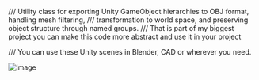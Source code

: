 

/// Utility class for exporting Unity GameObject hierarchies to OBJ format, handling mesh filtering,
/// transformation to world space, and preserving object structure through named groups.
/// That is part of my biggest project you can make this code more abstract and use it in your project

/// You can use these Unity scenes in Blender, CAD or wherever you need.

![image](https://github.com/user-attachments/assets/6d5db593-8a45-4691-beb8-a3ee01fd4c7b)

